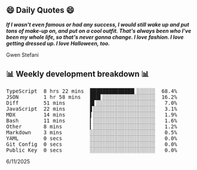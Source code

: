 ## 😄 Daily Quotes 😄

_**If I wasn't even famous or had any success, I would still wake up and put tons of make-up on, and put on a cool outfit. That's always been who I've been my whole life, so that's never gonna change. I love fashion. I love getting dressed up. I love Halloween, too.**_

Gwen Stefani



## 📊 Weekly development breakdown 📊

<pre>TypeScript  8 hrs 22 mins  ██████████████▎░░░░░░  68.4%
JSON        1 hr 58 mins   ███▍░░░░░░░░░░░░░░░░░  16.2%
Diff        51 mins        █▍░░░░░░░░░░░░░░░░░░░   7.0%
JavaScript  22 mins        ▋░░░░░░░░░░░░░░░░░░░░   3.1%
MDX         14 mins        ▍░░░░░░░░░░░░░░░░░░░░   1.9%
Bash        11 mins        ▎░░░░░░░░░░░░░░░░░░░░   1.6%
Other       8 mins         ▎░░░░░░░░░░░░░░░░░░░░   1.2%
Markdown    3 mins         ░░░░░░░░░░░░░░░░░░░░░   0.5%
YAML        0 secs         ░░░░░░░░░░░░░░░░░░░░░   0.0%
Git Config  0 secs         ░░░░░░░░░░░░░░░░░░░░░   0.0%
Public Key  0 secs         ░░░░░░░░░░░░░░░░░░░░░   0.0%</pre>

6/11/2025